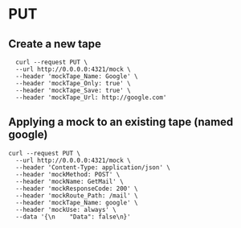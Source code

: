 # PUT
## Create a new tape
```shell script
  curl --request PUT \
  --url http://0.0.0.0:4321/mock \
  --header 'mockTape_Name: Google' \
  --header 'mockTape_Only: true' \
  --header 'mockTape_Save: true' \
  --header 'mockTape_Url: http://google.com'
```

## Applying a mock to an existing tape (named google)
```shell script
curl --request PUT \
  --url http://0.0.0.0:4321/mock \
  --header 'Content-Type: application/json' \
  --header 'mockMethod: POST' \
  --header 'mockName: GetMail' \
  --header 'mockResponseCode: 200' \
  --header 'mockRoute_Path: /mail' \
  --header 'mockTape_Name: google' \
  --header 'mockUse: always' \
  --data '{\n    "Data": false\n}'
```
